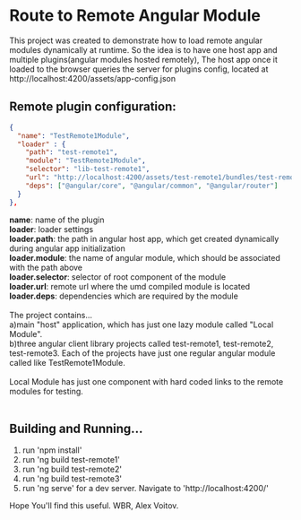 # Route to Remote Angular Module

This project was created to demonstrate how to load remote angular modules dynamically at runtime.
So the idea is to have one host app and multiple plugins(angular modules hosted remotely), 
The host app once it loaded to the browser queries the server for plugins config, located at http://localhost:4200/assets/app-config.json

## Remote plugin configuration:
```json
{
  "name": "TestRemote1Module", 
  "loader" : { 
	"path": "test-remote1", 
	"module": "TestRemote1Module",
	"selector": "lib-test-remote1",
	"url": "http://localhost:4200/assets/test-remote1/bundles/test-remote1.umd.js",
	"deps": ["@angular/core", "@angular/common", "@angular/router"]
  }
},
```
<b>name</b>:  name of the plugin<br />
<b>loader</b>: loader settings<br />
<b>loader.path</b>: the path in angular host app, which get created dynamically during angular app initialization<br />
<b>loader.module</b>: the name of angular module, which should be associated with the path above<br />
<b>loader.selector</b>: selector of root component of the module<br />
<b>loader.url</b>: remote url where the umd compiled module is located<br />
<b>loader.deps</b>: dependencies which are required by the module<br />
<br />
The project contains... <br />
 a)main "host" application, which has just one lazy module called "Local Module".<br />
 b)three angular client library projects called test-remote1, test-remote2, test-remote3. Each of the projects have just one regular angular module called like TestRemote1Module.<br />
<br />
Local Module has just one component with hard coded links to the remote modules for testing. <br />
<br />
## Building and Running...
1) run 'npm install'
2) run 'ng build test-remote1'
3) run 'ng build test-remote2'
4) run 'ng build test-remote3'
5) run 'ng serve' for a dev server. Navigate to 'http://localhost:4200/'

Hope You'll find this useful. 
WBR, Alex Voitov.




